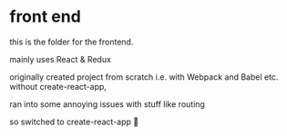 # front end

this is the folder for the frontend. 

mainly uses React & Redux

originally created project from scratch i.e. with Webpack and Babel etc. without create-react-app,

ran into some annoying issues with stuff like routing

so switched to create-react-app 🌚
